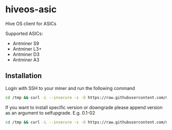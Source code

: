 # hiveos-asic
Hive OS client for ASICs

Supported ASICs:
* Antminer S9
* Antminer L3+
* Antminer D3
* Antminer A3



## Installation
Login with SSH to your miner and run the following command
``` sh
cd /tmp && curl -L --insecure -s -O https://raw.githubusercontent.com/minershive/hiveos-asic/master/hive/bin/selfupgrade && sh selfupgrade
```

If you want to install specific version or downgrade please append version as an argument to selfupgrade. E.g. 0.1-02
``` sh
cd /tmp && curl -L --insecure -s -O https://raw.githubusercontent.com/minershive/hiveos-asic/master/hive/bin/selfupgrade && sh selfupgrade 0.1-02
```
